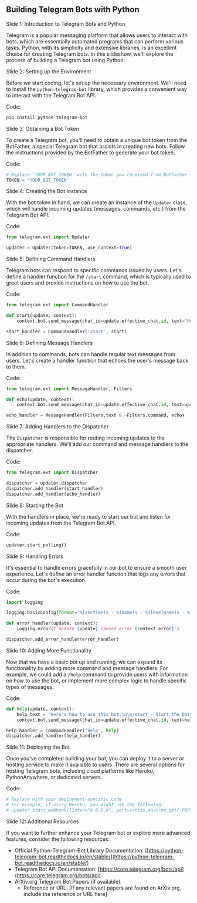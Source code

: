 ## Building Telegram Bots with Python

Slide 1: 
Introduction to Telegram Bots and Python

Telegram is a popular messaging platform that allows users to interact with bots, which are essentially automated programs that can perform various tasks. Python, with its simplicity and extensive libraries, is an excellent choice for creating Telegram bots. In this slideshow, we'll explore the process of building a Telegram bot using Python.

Slide 2: 
Setting up the Environment

Before we start coding, let's set up the necessary environment. We'll need to install the `python-telegram-bot` library, which provides a convenient way to interact with the Telegram Bot API.

Code:

```python
pip install python-telegram-bot
```

Slide 3: 
Obtaining a Bot Token

To create a Telegram bot, you'll need to obtain a unique bot token from the BotFather, a special Telegram bot that assists in creating new bots. Follow the instructions provided by the BotFather to generate your bot token.

Code:

```python
# Replace 'YOUR_BOT_TOKEN' with the token you received from BotFather
TOKEN = 'YOUR_BOT_TOKEN'
```

Slide 4: 
Creating the Bot Instance

With the bot token in hand, we can create an instance of the `Updater` class, which will handle incoming updates (messages, commands, etc.) from the Telegram Bot API.

Code:

```python
from telegram.ext import Updater

updater = Updater(token=TOKEN, use_context=True)
```

Slide 5: 
Defining Command Handlers

Telegram bots can respond to specific commands issued by users. Let's define a handler function for the `/start` command, which is typically used to greet users and provide instructions on how to use the bot.

Code:

```python
from telegram.ext import CommandHandler

def start(update, context):
    context.bot.send_message(chat_id=update.effective_chat.id, text="Hello! I'm a bot. Send me a message.")

start_handler = CommandHandler('start', start)
```

Slide 6: 
Defining Message Handlers

In addition to commands, bots can handle regular text messages from users. Let's create a handler function that echoes the user's message back to them.

Code:

```python
from telegram.ext import MessageHandler, Filters

def echo(update, context):
    context.bot.send_message(chat_id=update.effective_chat.id, text=update.message.text)

echo_handler = MessageHandler(Filters.text & ~Filters.command, echo)
```

Slide 7: 
Adding Handlers to the Dispatcher

The `Dispatcher` is responsible for routing incoming updates to the appropriate handlers. We'll add our command and message handlers to the dispatcher.

Code:

```python
from telegram.ext import Dispatcher

dispatcher = updater.dispatcher
dispatcher.add_handler(start_handler)
dispatcher.add_handler(echo_handler)
```

Slide 8: 
Starting the Bot

With the handlers in place, we're ready to start our bot and listen for incoming updates from the Telegram Bot API.

Code:

```python
updater.start_polling()
```

Slide 9: 
Handling Errors

It's essential to handle errors gracefully in our bot to ensure a smooth user experience. Let's define an error handler function that logs any errors that occur during the bot's execution.

Code:

```python
import logging

logging.basicConfig(format='%(asctime)s - %(name)s - %(levelname)s - %(message)s', level=logging.INFO)

def error_handler(update, context):
    logging.error(f'Update {update} caused error {context.error}')

dispatcher.add_error_handler(error_handler)
```

Slide 10: 
Adding More Functionality

Now that we have a basic bot up and running, we can expand its functionality by adding more command and message handlers. For example, we could add a `/help` command to provide users with information on how to use the bot, or implement more complex logic to handle specific types of messages.

Code:

```python
def help(update, context):
    help_text = "Here's how to use this bot:\n\n/start - Start the bot\n/help - Display this help message"
    context.bot.send_message(chat_id=update.effective_chat.id, text=help_text)

help_handler = CommandHandler('help', help)
dispatcher.add_handler(help_handler)
```

Slide 11: 
Deploying the Bot

Once you've completed building your bot, you can deploy it to a server or hosting service to make it available to users. There are several options for hosting Telegram bots, including cloud platforms like Heroku, PythonAnywhere, or dedicated servers.

Code:

```python
# Replace with your deployment-specific code
# For example, if using Heroku, you might use the following:
# updater.start_webhook(listen="0.0.0.0", port=int(os.environ.get('PORT', 5000)))
```

Slide 12: 
Additional Resources

If you want to further enhance your Telegram bot or explore more advanced features, consider the following resources:

* Official Python-Telegram-Bot Library Documentation: [https://python-telegram-bot.readthedocs.io/en/stable/](https://python-telegram-bot.readthedocs.io/en/stable/)
* Telegram Bot API Documentation: [https://core.telegram.org/bots/api](https://core.telegram.org/bots/api)
* ArXiv.org Telegram Bot Papers (if available):
  * Reference or URL: \[If any relevant papers are found on ArXiv.org, include the reference or URL here\]
